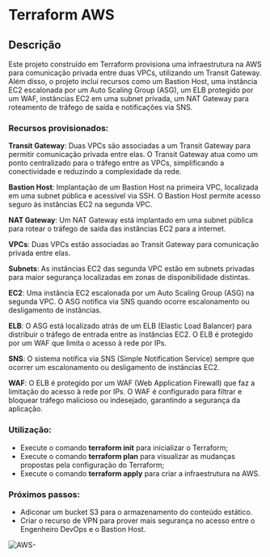 # Terraform AWS


## Descrição
Este projeto construído em Terraform provisiona uma infraestrutura na AWS para comunicação privada entre duas VPCs, utilizando um Transit Gateway. Além disso, o projeto inclui recursos como um Bastion Host, uma instância EC2 escalonada por um Auto Scaling Group (ASG), um ELB protegido por um WAF, instâncias EC2 em uma subnet privada, um NAT Gateway para roteamento de tráfego de saída e notificações via SNS.

### Recursos provisionados:

**Transit Gateway**: Duas VPCs são associadas a um Transit Gateway para permitir comunicação privada entre elas. O Transit Gateway atua como um ponto centralizado para o tráfego entre as VPCs, simplificando a conectividade e reduzindo a complexidade da rede.

**Bastion Host**: Implantação de um Bastion Host na primeira VPC, localizada em uma subnet pública e acessível via SSH. O Bastion Host permite acesso seguro às instâncias EC2 na segunda VPC.

**NAT Gateway**: Um NAT Gateway está implantado em uma subnet pública para rotear o tráfego de saída das instâncias EC2 para a internet.

**VPCs**: Duas VPCs estão associadas ao Transit Gateway para comunicação privada entre elas.

**Subnets**: As instâncias EC2 das segunda VPC estão em subnets privadas para maior segurança localizadas em zonas de disponibilidade distintas.

**EC2**: Uma instância EC2 escalonada por um Auto Scaling Group (ASG) na segunda VPC. O ASG notifica via SNS quando ocorre escalonamento ou desligamento de instâncias.

**ELB**: O ASG está localizado atrás de um ELB (Elastic Load Balancer) para distribuir o tráfego de entrada entre as instâncias EC2. O ELB é protegido por um WAF que limita o acesso à rede por IPs.

**SNS**: O sistema notifica via SNS (Simple Notification Service) sempre que ocorrer um escalonamento ou desligamento de instâncias EC2.

**WAF**: O ELB é protegido por um WAF (Web Application Firewall) que faz a limitação do acesso à rede por IPs. O WAF é configurado para filtrar e bloquear tráfego malicioso ou indesejado, garantindo a segurança da aplicação.

### Utilização:
* Execute o comando **terraform init** para inicializar o Terraform;
* Execute o comando **terraform plan** para visualizar as mudanças propostas pela configuração do Terraform;
* Execute o comando **terraform apply** para criar a infraestrutura na AWS.

### Próximos passos:
* Adiconar um bucket S3 para o armazenamento do conteúdo estático.
* Criar o recurso de VPN para prover mais segurança no acesso entre o Engenheiro DevOps e o Bastion Host. 

![AWS-](https://ibb.co/frhjPCR)
